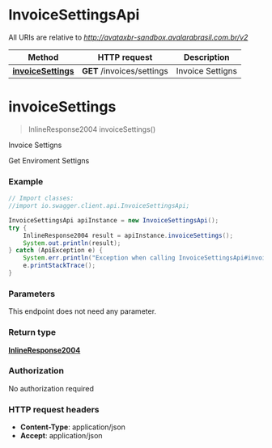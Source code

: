 # InvoiceSettingsApi

All URIs are relative to *http://avataxbr-sandbox.avalarabrasil.com.br/v2*

Method | HTTP request | Description
------------- | ------------- | -------------
[**invoiceSettings**](InvoiceSettingsApi.md#invoiceSettings) | **GET** /invoices/settings | Invoice Settigns


<a name="invoiceSettings"></a>
# **invoiceSettings**
> InlineResponse2004 invoiceSettings()

Invoice Settigns

Get Enviroment Settigns

### Example
```java
// Import classes:
//import io.swagger.client.api.InvoiceSettingsApi;

InvoiceSettingsApi apiInstance = new InvoiceSettingsApi();
try {
    InlineResponse2004 result = apiInstance.invoiceSettings();
    System.out.println(result);
} catch (ApiException e) {
    System.err.println("Exception when calling InvoiceSettingsApi#invoiceSettings");
    e.printStackTrace();
}
```

### Parameters
This endpoint does not need any parameter.

### Return type

[**InlineResponse2004**](InlineResponse2004.md)

### Authorization

No authorization required

### HTTP request headers

 - **Content-Type**: application/json
 - **Accept**: application/json

